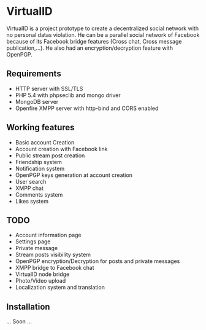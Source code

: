 # VirtualID

VirtualID is a project prototype to create a decentralized social network with no personal datas violation. He can be a parallel social network of Facebook because of its Facebook bridge features (Cross chat, Cross message publication,...). He also had an encryption/decryption feature with OpenPGP.

## Requirements
- HTTP server with SSL/TLS
- PHP 5.4 with phpseclib and mongo driver
- MongoDB server
- Openfire XMPP server with http-bind and CORS enabled

## Working features
- Basic account Creation
- Account creation with Facebook link
- Public stream post creation
- Friendship system
- Notification system
- OpenPGP keys generation at account creation
- User search
- XMPP chat
- Comments system
- Likes system

## TODO
- Account information page
- Settings page
- Private message
- Stream posts visibility system
- OpenPGP encryption/Decryption for posts and private messages
- XMPP bridge to Facebook chat
- VirtualID node bridge
- Photo/Video upload
- Localization system and translation

## Installation
... Soon ...
